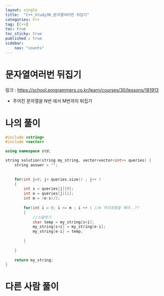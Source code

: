 ```yaml
---
layout: single
title:  "C++_Study30_문자열여러번 뒤집기"
categories: C++
tag: [C++]
toc: true
toc_sticky: true
published : true
sidebar:
    nav: "counts"  
---
```


# 문자열여러번 뒤집기
   
링크 : <https://school.programmers.co.kr/learn/courses/30/lessons/181913>
   
* 주어진 문자열을 N번 에서 M번까지 뒤집기   

# 나의 풀이   

```cpp
#include <string>
#include <vector>

using namespace std;

string solution(string my_string, vector<vector<int>> queries) {
    string answer = "";
    
    
    for(int j=0; j< queries.size() ; j++ )
    {
        int s = queries[j][0];
        int e = queries[j][1];    
        int m = (e-s)/2;
        
        for(int i = 0; i <= m ; i ++ ) //m 까지포함을 해야..??
        {
            //스왑하기
            char temp = my_string[s+i]; 
            my_string[s+i] = my_string[e-i];    
            my_string[e-i] = temp; 
            
        }
        
    }
    
    return my_string;
}
```

# 다른 사람 풀이

```cpp

```